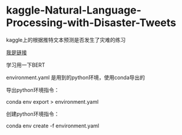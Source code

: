 # kaggle-Natural-Language-Processing-with-Disaster-Tweets

kaggle上的根据推特文本预测是否发生了灾难的练习

[我是链接](https://www.kaggle.com/competitions/nlp-getting-started)

学习用一下BERT

environment.yaml 是用到的python环境，使用conda导出的

导出python环境指令：

conda env export > environment.yaml 

创建python环境指令：

conda env create -f environment.yaml
